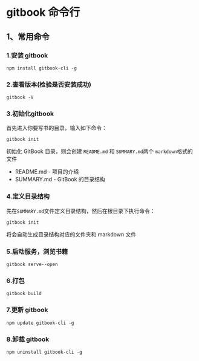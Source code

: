 # gitbook 命令行

## 1、常用命令

### 1.安装 gitbook

```text
npm install gitbook-cli -g
```

### 2.查看版本\(检验是否安装成功\)

```text
gitbook -V
```

### 3.初始化gitbook

首先进入你要写书的目录，输入如下命令：

```text
gitbook init
```

初始化 GitBook 目录，则会创建 `README.md` 和 `SUMMARY.md`两个 `markdown`格式的文件

* README.md - 项目的介绍
* SUMMARY.md - GitBook 的目录结构

### 4.定义目录结构

先在`SUMMARY.md`文件定义目录结构，然后在根目录下执行命令：

```text
gitbook init
```

将会自动生成目录结构对应的文件夹和 markdown 文件

### 5.启动服务，浏览书籍

```text
gitbook serve--open
```

### 6.**打包**

```text
gitbook build
```

### 7.更新 gitbook

```text
npm update gitbook-cli -g
```

### 8.卸载 gitbook

```text
npm uninstall gitbook-cli -g
```

